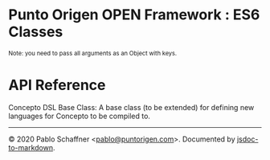 # Punto Origen OPEN Framework : ES6 Classes
<sup>Note: you need to pass all arguments as an Object with keys.</sup>

# API Reference
Concepto DSL Base Class: A base class (to be extended) for defining new languages for Concepto to be compiled to.


* * *

&copy; 2020 Pablo Schaffner &lt;pablo@puntorigen.com&gt;.
Documented by [jsdoc-to-markdown](https://github.com/jsdoc2md/jsdoc-to-markdown).